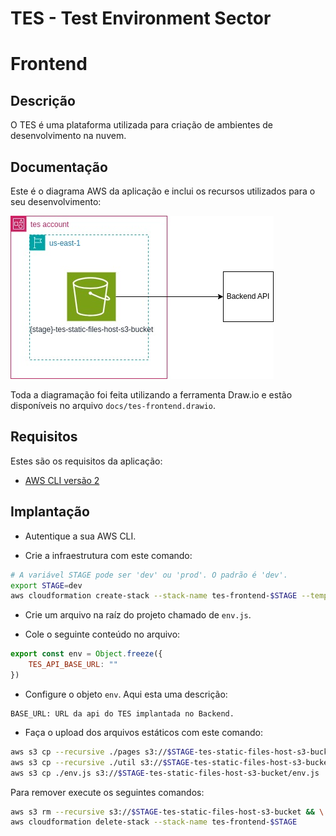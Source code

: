 # TES - Test Environment Sector
# Frontend
## Descrição
O TES é uma plataforma utilizada para criação de ambientes de desenvolvimento na nuvem.

## Documentação
Este é o diagrama AWS da aplicação e inclui os recursos utilizados para o seu desenvolvimento:

![](docs/tes-frontend-aws-driagram.jpeg)

Toda a diagramação foi feita utilizando a ferramenta Draw.io e estão disponíveis no arquivo `docs/tes-frontend.drawio`.

## Requisitos
Estes são os requisitos da aplicação:
- [AWS CLI versão 2](https://aws.amazon.com/cli/)

## Implantação
- Autentique a sua AWS CLI.

- Crie a infraestrutura com este comando:
```bash
# A variável STAGE pode ser 'dev' ou 'prod'. O padrão é 'dev'.
export STAGE=dev
aws cloudformation create-stack --stack-name tes-frontend-$STAGE --template-body Frontend.yaml --parameters ParameterKey=Stage,ParameterValue=$STAGE --region us-east-1
```

- Crie um arquivo na raíz do projeto chamado de `env.js`.

- Cole o seguinte conteúdo no arquivo:
```javascript
export const env = Object.freeze({
    TES_API_BASE_URL: ""
})
```

- Configure o objeto `env`. Aqui esta uma descrição:
```text
BASE_URL: URL da api do TES implantada no Backend.
```

- Faça o upload dos arquivos estáticos com este comando:
```bash
aws s3 cp --recursive ./pages s3://$STAGE-tes-static-files-host-s3-bucket/pages && \
aws s3 cp --recursive ./util s3://$STAGE-tes-static-files-host-s3-bucket/util && \
aws s3 cp ./env.js s3://$STAGE-tes-static-files-host-s3-bucket/env.js
```

Para remover execute os seguintes comandos:
```bash
aws s3 rm --recursive s3://$STAGE-tes-static-files-host-s3-bucket && \
aws cloudformation delete-stack --stack-name tes-frontend-$STAGE
```